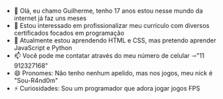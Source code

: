 - 👋 Olá, eu chamo Guilherme, tenho 17 anos estou nesse mundo da internet já faz uns meses
- 👀 Estou interessado em profissionalizar meu currículo com diversos certificados focados em programação
- 🌱  Atualmente estou aprendendo HTML e CSS, mas pretendo aprender JavaScript e Python 
- 📫  Você pode me contatar através do meu número de celular ⇾"11 912327168"
- 😄 Pronomes: Não tenho nenhum apelido, mas nos jogos, meu nick é "Sou-R4nd0m"
- ⚡ Curiosidades: Sou um programador que adora jogar jogos FPS

<!---
guilhermeg-s/guilhermeg-s is a ✨ special ✨ repository because its `README.md` (this file) appears on your GitHub profile.
You can click the Preview link to take a look at your changes.
--->
